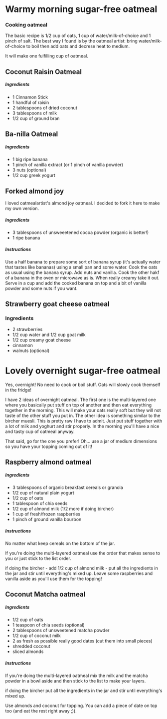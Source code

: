 # Warmy morning sugar-free oatmeal

### Cooking oatmeal
The basic recipe is 1/2 cup of oats, 1 cup of water/milk-of-choice and 1 pinch of salt. The best way I found is by the oatmeal artist: bring water/milk-of-choice to boil then add oats and decrese heat to medium.

It will make one fulfilling cup of oatmeal.

## Coconut Raisin Oatmeal
##### Ingredients
- 1 Cinnamon Stick
- 1 handful of raisin
- 2 tablespoons of dried coconut
- 3 tablespoons of milk
- 1/2 cup of ground bran

## Ba-nilla Oatmeal
##### Ingredients
- 1 big ripe banana
- 1 pinch of vanilla extract (or 1 pinch of vanilla powder)
- 3 nuts (optional)
- 1/2 cup greek yogurt

## Forked almond joy
I loved oatmealartist's almond joy oatmeal. I decided to fork it here to make my own version.
##### Ingredients
- 3 tablespoons of unsweeetened cocoa powder (organic is better!)
- 1 ripe banana

##### Instructions
Use a half banana to prepare some sort of banana syrup (it's actually water that tastes like bananas) using a small pan and some water.
Cook the oats as usual using the banana syrup. Add nuts and vanilla.
Cook the other hakf of a banana in the oven or microwave as is. When really creamy take it out.
Serve in a cup and add the cooked banana on top and a bit of vanilla powder and some nuts if you want.

## Strawberry goat cheese oatmeal
### Ingredients
- 2 strawberries
- 1/2 cup water and 1/2 cup goat milk
- 1/2 cup creamy goat cheese
- cinnamon
- walnuts (optional)

# Lovely overnight sugar-free oatmeal
Yes, overnight! No need to cook or boil stuff. Oats will slowly cook themself in the fridge!

I have 2 ideas of overnight oatmeal. The first one is the multi-layered one where you basically put stuff on top of another and then eat everything together in the morning. This will make your oats really soft but they will not taste of the other stuff you put in.
The other idea is something similar to the bircher muesli. This is pretty raw I have to admit. Just put stuff together with a lot of milk and yoghurt and stir properly. In the morning you'll have a nice and tasty cup of oatmeal anyway.

That said, go for the one you prefer! Oh... use a jar of medium dimensions so you have your topping coming out of it!

## Raspberry almond oatmeal
##### Ingredients
- 3 tablespoons of organic breakfast cereals or granola
- 1/2 cup of natural plain yogurt
- 1/2 cup of oats
- 1 tablespoon of chia seeds
- 1/2 cup of almond milk (1/2 more if doing bircher)
- 1 cup of fresh/frozen raspberries
- 1 pinch of ground vanilla bourbon

##### Instructions
No matter what keep cereals on the bottom of the jar.

If you're doing the multi-layered oatmeal use the order that makes sense to you or just stick to the list order. 

if doing the bircher - add 1/2 cup of almond milk - put all the ingredients in the jar and stir until everything's mixed up. Leave some raspberries and vanilla aside as you'll use them for the topping!


## Coconut Matcha oatmeal
##### Ingredients
- 1/2 cup of oats
- 1 teaspoon of chia seeds (optional)
- 2 tablespoons of unsweetened matcha powder
- 1/2 cup of coconut milk
- 2 as fresh as possible really good dates (cut them into small pieces)
- shredded coconut
- sliced almonds

##### Instructions
If you're doing the multi-layered oatmeal mix the milk and the matcha powder in a bowl aside and then stick to the list to make your layers.

if doing the bircher put all the ingredients in the jar and stir until everything's mixed up.

Use almonds and coconut for topping. You can add a piece of date on top too (and eat the rest right away ;)).
